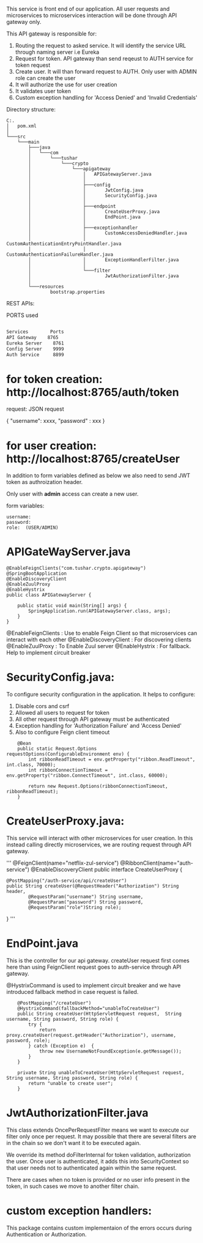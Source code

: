 This service is front end of our application. All user requests and microservices to microservices interaction will be
done through API gateway only.

This API gateway is responsible for:

1) Routing the request to asked service. It will identify the service URL through naming server i.e Eureka
2) Request for token. API gateway than send reqeust to AUTH service for token request
3) Create user. It will than forward request to AUTH. Only user with ADMIN role can create the user
4) It will authorize the use for user creation
5) It validates user token
6) Custom exception handling for 'Access Denied' and 'Invalid Credentials'

Directory structure:

```
C:.
│   pom.xml
│
└───src
    └───main
        ├───java
        │   └───com
        │       └───tushar
        │           └───crypto
        │               └───apigateway
        │                   │   APIGatewayServer.java
        │                   │
        │                   ├───config
        │                   │       JwtConfig.java
        │                   │       SecurityConfig.java
        │                   │
        │                   ├───endpoint
        │                   │       CreateUserProxy.java
        │                   │       EndPoint.java
        │                   │
        │                   ├───exceptionhandler
        │                   │       CustomAccessDeniedHandler.java
        │                   │       CustomAuthenticationEntryPointHandler.java
        │                   │       CustomAuthenticationFailureHandler.java
        │                   │       ExceptionHandlerFilter.java
        │                   │
        │                   └───filter
        │                           JwtAuthorizationFilter.java
        │
        └───resources
                bootstrap.properties
```

REST APIs:

PORTS used

```bash

Services	    Ports
API Gateway	   8765
Eureka Server	 8761
Config Server	 9999
Auth Service	 8899

```


# for token creation:   http://localhost:8765/auth/token

request:  JSON request

{
	"username": xxxx,
	"password" :  xxx
}

# for user creation:  http://localhost:8765/createUser

In addition to form variables defined as below we also need to send JWT token as authroization header.

Only user with **admin** access can create a new user.

form variables:
```
username:  
password:
role:  (USER/ADMIN)
```

# APIGateWayServer.java

```
@EnableFeignClients("com.tushar.crypto.apigateway")
@SpringBootApplication
@EnableDiscoveryClient
@EnableZuulProxy
@EnableHystrix
public class APIGatewayServer {

	public static void main(String[] args) {
		SpringApplication.run(APIGatewayServer.class, args);
	}
}
```

@EnableFeignClients  : Use to enable Feign Client so that microservices can interact with each other
@EnableDiscoveryClient : For discovering clients
@EnableZuulProxy   :  To Enable Zuul server
@EnableHystrix  : For fallback. Help to implement circuit breaker


# SecurityConfig.java:

To configure security configuration in the application. It helps to configure:

1) Disable cors and csrf
2) Allowed all users to request for token
3) All other request through API gateway must be authenticated
4) Exception handling for 'Authorization Failure' and 'Access Denied'
5) Also to configure Feign client timeout

```
	@Bean
    public static Request.Options requestOptions(ConfigurableEnvironment env) {
        int ribbonReadTimeout = env.getProperty("ribbon.ReadTimeout", int.class, 70000);
        int ribbonConnectionTimeout = env.getProperty("ribbon.ConnectTimeout", int.class, 60000);

        return new Request.Options(ribbonConnectionTimeout, ribbonReadTimeout);
    }
 ```

# CreateUserProxy.java:

This service will interact with other microservices for user creation. In this instead calling directly microservices,
we are routing request through API gateway.  

'''
@FeignClient(name="netflix-zul-service")
@RibbonClient(name="auth-service")
@EnableDiscoveryClient
public interface CreateUserProxy {

	@PostMapping("/auth-service/api/createUser")
	public String createUser(@RequestHeader("Authorization") String header, 
			@RequestParam("username") String username, 
			@RequestParam("password") String password,
			@RequestParam("role")String role);
}
'''

# EndPoint.java

This is the controller for our api gateway. createUser request first comes here than using FeignClient request goes to auth-service through API gateway. 

@HystrixCommand is used to implement circuit breaker and we have introduced fallback method in case request is failed.

```
	@PostMapping("/createUser")
	@HystrixCommand(fallbackMethod="unableToCreateUser")
	public String createUser(HttpServletRequest request,  String username, String password, String role) {
		try {
			return proxy.createUser(request.getHeader("Authorization"), username, password, role);
		} catch (Exception e)  {
			throw new UsernameNotFoundException(e.getMessage());
		}
	}
	
	private String unableToCreateUser(HttpServletRequest request,  String username, String password, String role) {
		return "unable to create user";
	}
``` 

# JwtAuthorizationFilter.java

This class extends OncePerRequestFilter means we want to execute our filter only once per request. It may possible that there are several filters are in the chain so we don't want it to be executed again.

We override its method doFilterInternal for token validation, authorization the user. Once user is authenticated, it adds this into SecurityContext so that user needs not to authenticated again within the same request.

There are cases when no token is provided or no user info present in the token, in such cases we move to another filter chain.

# custom exception handlers:

This package contains custom implementaion of the errors occurs during Authentication or Authorization.

